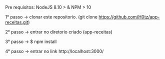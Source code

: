 Pre requisitos: NodeJS 8.10 > & NPM > 10

1° passo -> clonar este repositorio. (git clone https://github.com/H0tz/app-receitas.git)

2° passo -> entrar no diretorio criado (app-receitas)

3° passo -> $ npm install

4° passo -> entrar no link http://localhost:3000/